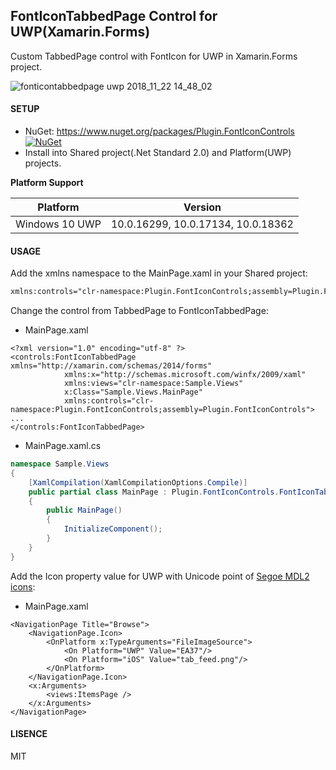 ## FontIconTabbedPage Control for UWP(Xamarin.Forms)

Custom TabbedPage control with FontIcon for UWP in Xamarin.Forms project.

![fonticontabbedpage uwp 2018_11_22 14_48_02](https://user-images.githubusercontent.com/45218829/48885451-bcb9ba80-ee6b-11e8-81bf-c2c9f982a5fd.png)

#### SETUP
* NuGet: https://www.nuget.org/packages/Plugin.FontIconControls [![NuGet](https://img.shields.io/nuget/v/Plugin.FontIconControls.svg?label=NuGet)](https://www.nuget.org/packages/Plugin.FontIconControls/)
* Install into Shared project(.Net Standard 2.0) and Platform(UWP) projects.

**Platform Support**

|Platform|Version|
| -------------------  | :------------------: |
|Windows 10 UWP|10.0.16299, 10.0.17134, 10.0.18362|

#### USAGE

Add the xmlns namespace to the MainPage.xaml in your Shared project:

```xml
xmlns:controls="clr-namespace:Plugin.FontIconControls;assembly=Plugin.FontIconControls"
```

Change the control from TabbedPage to FontIconTabbedPage:

* MainPage.xaml

```xml:MainPage.xaml
<?xml version="1.0" encoding="utf-8" ?>
<controls:FontIconTabbedPage xmlns="http://xamarin.com/schemas/2014/forms"
            xmlns:x="http://schemas.microsoft.com/winfx/2009/xaml"
            xmlns:views="clr-namespace:Sample.Views"
            x:Class="Sample.Views.MainPage"
            xmlns:controls="clr-namespace:Plugin.FontIconControls;assembly=Plugin.FontIconControls">
...
</controls:FontIconTabbedPage>
```

* MainPage.xaml.cs

```C#:MainPage.xaml.cs
namespace Sample.Views
{
    [XamlCompilation(XamlCompilationOptions.Compile)]
    public partial class MainPage : Plugin.FontIconControls.FontIconTabbedPage
    {
        public MainPage()
        {
            InitializeComponent();
        }
    }
}
```

Add the Icon property value for UWP with Unicode point of [Segoe MDL2 icons](https://docs.microsoft.com/en-us/windows/uwp/design/style/segoe-ui-symbol-font):
* MainPage.xaml

```xml:MainPage.xaml
<NavigationPage Title="Browse">
    <NavigationPage.Icon>
        <OnPlatform x:TypeArguments="FileImageSource">
            <On Platform="UWP" Value="EA37"/>
            <On Platform="iOS" Value="tab_feed.png"/>
        </OnPlatform>
    </NavigationPage.Icon>
    <x:Arguments>
        <views:ItemsPage />
    </x:Arguments>
</NavigationPage>
```

#### LISENCE
MIT
